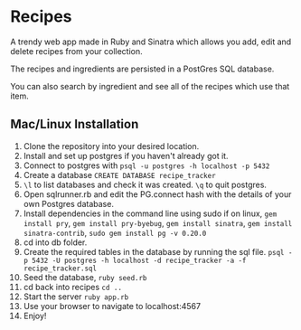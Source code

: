 # Recipes

A trendy web app made in Ruby and Sinatra which allows you add, edit and delete recipes from your collection. 

The recipes and ingredients are persisted in a PostGres SQL database. 

You can also search by ingredient and see all of the recipes which use that item. 

## Mac/Linux Installation

1. Clone the repository into your desired location.
2. Install and set up postgres if you haven't already got it. 
3. Connect to postgres with `psql -u postgres -h localhost -p 5432`
4. Create a database `CREATE DATABASE recipe_tracker`
5. `\l` to list databases and check it was created. `\q` to quit postgres.
6. Open sqlrunner.rb and edit the PG.connect hash with the details of your own Postgres database.
7. Install dependencies in the command line using sudo if on linux, `gem install pry`, `gem install pry-byebug`, `gem install sinatra`, `gem install sinatra-contrib`, `sudo gem install pg -v 0.20.0`
8. cd into db folder. 
9. Create the required tables in the database by running the sql file. `psql -p 5432 -U postgres -h localhost -d recipe_tracker -a -f recipe_tracker.sql`
10. Seed the database, `ruby seed.rb`
11. cd back into recipes `cd ..`
12. Start the server `ruby app.rb`
13. Use your browser to navigate to localhost:4567
14. Enjoy!